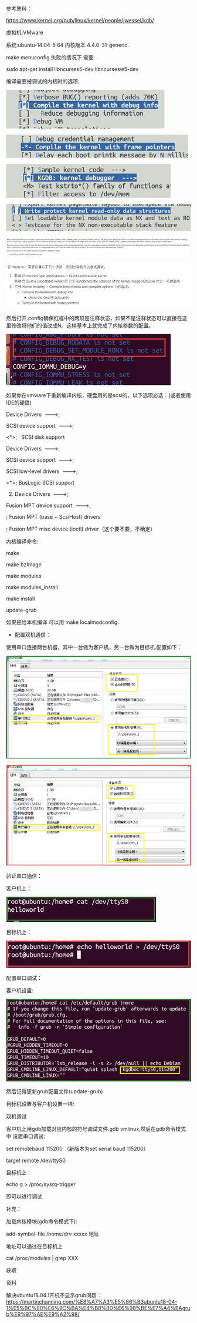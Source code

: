 参考质料：

https://www.kernel.org/pub/linux/kernel/people/jwessel/kdb/

虚拟机:VMware

系统:ubuntu-14.04-5   64 内核版本 4.4.0-31-generic.



make menuconfig 失败的情况下 需要:

sudo apt-get install libncurses5-dev libncursesw5-dev



编译需要被调试的内核时的选项:

![](images/64E195385633407F9043408993BDA497clipboard.png)



![](images/2EFD2574D76E4916B98B924805DBDA5Dclipboard.png)



![](images/272D96C717CA4D26BED06B9CE45FE95Eclipboard.png)



![](images/068A3E75020440BDB35D692430028731clipboard.png)



![](images/BE3CB3C925C944008570EDA2A5065C4089824493e5a7.png)



![](images/E69C7E03EC90433E89CAC1F1012A05DE95ccd65e6d55.png)

然后打开.config确保红框中的两项是注释状态，如果不是注释状态可以直接在这里修改将他们的值改成N。这样基本上就完成了内核参数的配置。

![](images/FD7A64284E8F4E6FA33099B5D92D2563clipboard.png)



如果你在vmware下重新编译内核，硬盘用的是scsi的，以下选项必选：(或者使用IDE的硬盘)

Device Drivers  --->;

SCSI device support  --->;

<*>;   SCSI disk support

Device Drivers  --->;

SCSI device support  --->;

SCSI low-level drivers  --->; 

<*>; BusLogic SCSI support

2) Device Drivers  --->; 

Fusion MPT device support  --->;

; Fusion MPT (base + ScsiHost) drivers

; Fusion MPT misc device (ioctl) driver（这个要不要，不确定）



内核编译命令:

make

make bzImage

make modules

make modules_install

make install

update-grub

如果是给本机编译 可以用 make localmodconfig.



- 配置双机通信：

使用串口连接两台机器，其中一台做为客户机，另一台做为目标机.配置如下：

![](images/BDDFD2C30D674955B52B6AC91B55DDEEclipboard.png)



![](images/40210366B3FD4A26A3EE635ADE9C67E1clipboard.png)

验证串口通信：

客户机上：

![](images/1A636581C4BC4B9EBD7E97E21BDB7FD4clipboard.png)

目标机上：

![](images/02DBDCCFAABA4A0FAAEA97C1C644BC47clipboard.png)





配置串口调试：

客户机设置:

![](images/399EBB67563C40CE96A012E59FF3E03Cclipboard.png)



然后记得更新grub配置文件(update-grub)



目标机设置与客户机设置一样:



双机调试

客户机上用gdb加载对应内核的符号调试文件.gdb vmlinux,然后在gdb命令模式中 设置串口调试:

set remotebaud 115200 （新版本为set serial baud 115200）

target remote /dev/ttyS0



目标机上：

echo g > /proc/sysrq-trigger

即可以进行调试





补充：

加载内核模块(gdb命令模式下):

add-symbol-file /home/drv xxxxx 地址

地址可以通过在目标机上

cat /proc/modules | grep XXX

获取



资料

解决ubuntu18.04.1开机不显示grub问题：https://martinchanning.com/%E8%A7%A3%E5%86%B3ubuntu18-04-1%E5%BC%80%E6%9C%BA%E4%B8%8D%E6%98%BE%E7%A4%BAgrub%E9%97%AE%E9%A2%98/

